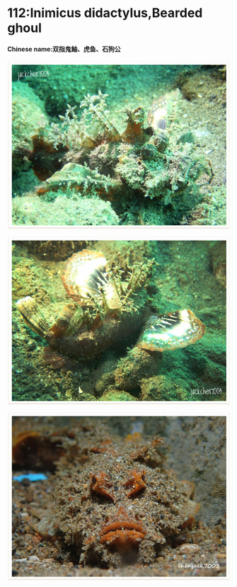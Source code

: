 # 112:Inimicus didactylus,Bearded ghoul

#### Chinese name:双指鬼鲉、虎鱼、石狗公

![](../../.gitbook/assets/inimicus-didactylus2.jpg)

![](../../.gitbook/assets/inimicus-didactylus.jpg)

![juvenile](../../.gitbook/assets/inimicus-didactylus3.jpg)

